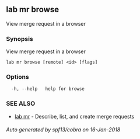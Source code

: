 ## lab mr browse

View merge request in a browser

### Synopsis


View merge request in a browser

```
lab mr browse [remote] <id> [flags]
```

### Options

```
  -h, --help   help for browse
```

### SEE ALSO
* [lab mr](lab_mr.md)	 - Describe, list, and create merge requests

###### Auto generated by spf13/cobra on 16-Jan-2018
